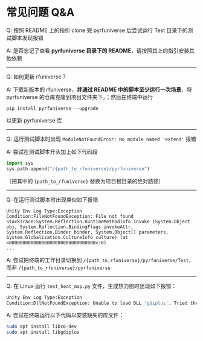 # 常见问题 Q&A

Q: 按照 README 上的指引 clone 完 pyrfuniverse 后尝试运行 Test 目录下的测试脚本发现报错

A: 是否忘记了查看 **pyrfuniverse 目录下的 README**，请按照其上的指引安装其他依赖

---

Q: 如何更新 rfuniverse？

A: 下载新版本的 rfuniverse，**并通过 README 中的脚本至少运行一次场景**，将 pyrfuniverse 的仓库克隆到项目文件夹下，；然后在终端中运行
```
pip install pyrfuniverse --upgrade
```
以更新 pyrfuniverse 库

---

Q: 运行测试脚本时出现 `ModuleNotFoundError: No module named 'extend'` 报错

A: 尝试在测试脚本开头加上如下代码段

```python
import sys
sys.path.append("/{path_to_rfuniverse}/pyrfuniverse")
```

（把其中的 `{path_to_rfuniverse}` 替换为项目根目录的绝对路径）

---

Q: 在运行测试脚本时出现类似如下报错
```
Unity Env Log Type:Exception
Condition:FileNotFoundException: File not found
StackTrace:System.Reflection.RuntimeMethodInfo.Invoke (System.Object obj, System.Reflection.BindingFlags invokeAttr, System.Reflection.Binder binder, System.Object[] parameters, System.Globalization.CultureInfo culture) (at <00000000000000000000000000000000>:0)
...
```

A: 尝试把终端的工作目录切换到 `/{path_to_rfuniverse}/pyrfuniverse/Test`，而非 `/{path_to_rfuniverse}/pyrfuniverse`

---

Q: 在 Linux 运行 `test_heat_map.py` 文件，生成热力图时出现如下报错：
```bash
Unity Env Log Type:Exception
Condition:DllNotFoundException: Unable to load DLL 'gdiplus'. Tried the load the following dynamic libraries: Unable to load dynamic library 'gdiplus' because of 'Failed to open the requested dynamic library (0x06000000) dlerror() = gdiplus: cannot open shared object file: No such file or directory
```
A: 尝试在终端运行以下代码以安装缺失的库文件：
```bash
sudo apt install libc6-dev
sudo apt install libgdiplus
```
